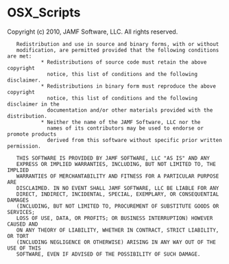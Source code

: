 OSX_Scripts
===========

 Copyright (c) 2010, JAMF Software, LLC.  All rights reserved.

       Redistribution and use in source and binary forms, with or without
       modification, are permitted provided that the following conditions are met:
               * Redistributions of source code must retain the above copyright
                 notice, this list of conditions and the following disclaimer.
               * Redistributions in binary form must reproduce the above copyright
                 notice, this list of conditions and the following disclaimer in the
                 documentation and/or other materials provided with the distribution.
               * Neither the name of the JAMF Software, LLC nor the
                 names of its contributors may be used to endorse or promote products
                 derived from this software without specific prior written permission.

       THIS SOFTWARE IS PROVIDED BY JAMF SOFTWARE, LLC "AS IS" AND ANY
       EXPRESS OR IMPLIED WARRANTIES, INCLUDING, BUT NOT LIMITED TO, THE IMPLIED
       WARRANTIES OF MERCHANTABILITY AND FITNESS FOR A PARTICULAR PURPOSE ARE
       DISCLAIMED. IN NO EVENT SHALL JAMF SOFTWARE, LLC BE LIABLE FOR ANY
       DIRECT, INDIRECT, INCIDENTAL, SPECIAL, EXEMPLARY, OR CONSEQUENTIAL DAMAGES
       (INCLUDING, BUT NOT LIMITED TO, PROCUREMENT OF SUBSTITUTE GOODS OR SERVICES;
       LOSS OF USE, DATA, OR PROFITS; OR BUSINESS INTERRUPTION) HOWEVER CAUSED AND
       ON ANY THEORY OF LIABILITY, WHETHER IN CONTRACT, STRICT LIABILITY, OR TORT
       (INCLUDING NEGLIGENCE OR OTHERWISE) ARISING IN ANY WAY OUT OF THE USE OF THIS
       SOFTWARE, EVEN IF ADVISED OF THE POSSIBILITY OF SUCH DAMAGE.
